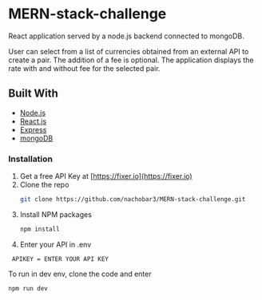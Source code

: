 # MERN-stack-challenge

React application served by a node.js backend connected to mongoDB. 

User can select from a list of currencies obtained from an external API to create a pair. The addition of a fee is optional. The application displays the rate with and without fee for the selected pair.


## Built With
* [Node.js](https://nodejs.org/es/)
* [React.js](https://es.reactjs.org/)
* [Express](https://www.npmjs.com/package/express)
* [mongoDB](https://www.mongodb.com/es)

### Installation
1. Get a free API Key at [https://fixer.io](https://fixer.io)
2. Clone the repo
   ```sh
   git clone https://github.com/nachobar3/MERN-stack-challenge.git
   ```
3. Install NPM packages
   ```sh
   npm install
   ```
4. Enter your API in .env
```
 APIKEY = ENTER YOUR API KEY
```

   
   
To run in dev env, clone the code and enter 
```
npm run dev
```
